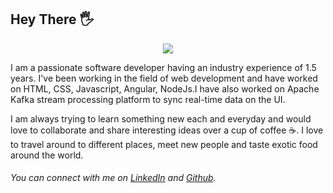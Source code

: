 ## Hey There :raised_hand_with_fingers_splayed:

<div style="display:flex;justify-content:center">
    <img src="https://media.giphy.com/media/CajakSMplKjL3Vscsu/giphy.gif"/>
</div>

I am a passionate software developer having an industry experience of 1.5 years. I've been working in the field of web development and have worked on HTML, CSS, Javascript, Angular, NodeJs.I have also worked on Apache Kafka stream processing platform to sync real-time data on the UI.

I am always trying to learn something new each and everyday and would love to collaborate and share interesting ideas over a cup of coffee :coffee:. I love to travel around to different places, meet new people and taste exotic food around the world.

###### You can connect with me on [LinkedIn](https://www.linkedin.com/in/shreymisra8/) and [Github](https://github.com/shreymisra).

<!--
Here are some ideas to get you started:
-   🔭 I’m currently working on ...
-   🌱 I’m currently learning ...
-   👯 I’m looking to collaborate on ...
-   🤔 I’m looking for help with ...
-   💬 Ask me about ...
-   📫 How to reach me: ...
-   😄 Pronouns: ...
-   ⚡ Fun fact: ...
    -->
